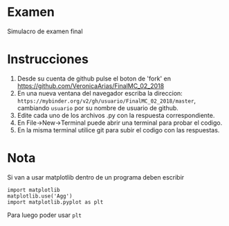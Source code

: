# Examen
Simulacro de examen final

# Instrucciones

1. Desde su cuenta de github pulse el boton de 'fork' en https://github.com/VeronicaArias/FinalMC_02_2018 
2. En una nueva ventana del navegador escriba la direccion: `https://mybinder.org/v2/gh/usuario/FinalMC_02_2018/master`, cambiando `usuario` por su nombre de usuario de github.
3. Edite cada uno de los archivos .py con la respuesta correspondiente.
4. En File->New->Terminal puede abrir una terminal para probar el codigo.
5. En la misma terminal utilice git para subir el codigo con las respuestas.

# Nota
Si van a usar matplotlib dentro de un programa deben escribir

```
import matplotlib
matplotlib.use('Agg')
import matplotlib.pyplot as plt
```

Para luego poder usar `plt`

